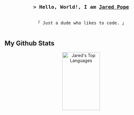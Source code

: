<!-- Intro  -->
<h3 align="center">
        <samp>&gt; Hello, World!, I am
                <b><a target="_blank" href="https://github.com/jpope6">Jared Pope</a></b>
        </samp>
</h3>


<p align="center"> 
  <samp>
    <br>
    「 Just a dude who likes to code. 」
    <br>
    <br>
  </samp>
</p>

## My Github Stats
 <p align="center">
  <a href="https://github.com/jpope6"><img alt="Jared's Top Languages" src="https://denvercoder1-github-readme-stats.vercel.app/api/top-langs/?username=jpope6&langs_count=8&hide=HTML,CSS&count_private=true&layout=compact&theme=react&border_color=7F3FBF&bg_color=0D1117&title_color=F85D7F&icon_color=F8D866" height="192px" width="49.5%"/></a>
</p>
</p>
